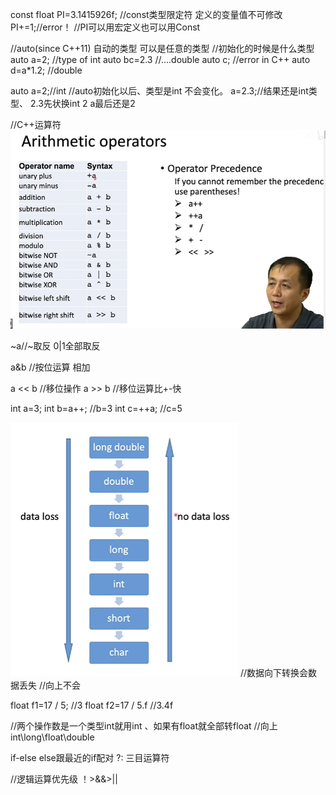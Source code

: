 const float PI=3.1415926f; //const类型限定符 定义的变量值不可修改
PI+=1;//error！ 
//PI可以用宏定义也可以用Const

//auto(since C++11) 自动的类型  可以是任意的类型
//初始化的时候是什么类型
auto a=2; //type of int 
auto bc=2.3 //....double
auto c; //error in C++
auto d=a*1.2; //double

auto a=2;//int
//auto初始化以后、类型是int 不会变化。
a=2.3;//结果还是int类型、 2.3先状换int 2  a最后还是2


//C++运算符
![Alt text](image-2.png)

~a//~取反   0|1全部取反

a&b //按位运算  相加

a << b  //移位操作
a >> b  //移位运算比+-快

int a=3;
int b=a++; //b=3
int c=++a; //c=5

![Alt text](image-3.png)
//数据向下转换会数据丢失
//向上不会

float f1=17 / 5;   //3
float f2=17 / 5.f  //3.4f

//两个操作数是一个类型int就用int  、如果有float就全部转float
//向上 int\long\float\double 

if-else  else跟最近的if配对
?:  三目运算符 

//逻辑运算优先级
！>&&>||